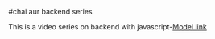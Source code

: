 #chai aur backend series

This is a video series on backend with javascript-[Model link](https://app.eraser.io/workspace/YtPqZ1VogxGy1jzIDkzj?origin=share)
